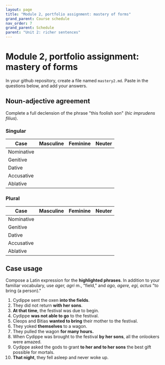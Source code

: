 ```yaml
---
layout: page
title: "Module 2, portfolio assignment: mastery of forms"
grand_parent: Course schedule
nav_order: 7
grand_parent: Schedule
parent: "Unit 2: richer sentences"
---
```



# Module 2, portfolio assignment: mastery of forms

In your github repository, create a file named `mastery2.md`. Paste in the questions below, and add your answers.



## Noun-adjective agreement

Complete a full declension of the phrase "this foolish son" (*hic imprudens filius*).

### Singular 

| Case |	Masculine |	Feminine |	Neuter |
| --- | --- | --- | --- |
| Nominative |	 |	|	 |
| Genitive |	 |	|	 |
| Dative 	|	 |	|	 |
| Accusative |	 |	|	 |
| Ablative |	 |	|	 |


### Plural 

| Case |	Masculine |	Feminine |	Neuter |
| --- | --- | --- | --- |
| Nominative |	 |	|	 |
| Genitive |	 |	|	 |
| Dative 	|	 |	|	 |
| Accusative |	 |	|	 |
| Ablative |	 |	|	 |


## Case usage

Compose a Latin expression for the **highlighted phrases**.  In addition to your familiar vocabulary, use *ager, agri* m., "field," and *ago, agere, egi, actus* "to bring (a person)."

1. Cydippe sent the oxen **into the fields**.
2. They did not return **with her sons**.
2. **At that time**, the festival was due to begin.
3. Cydippe **was not able to go** to the festival.
4. Cleops and Bitias **wanted to bring** their mother to the festival.
3. They yoked **themselves** to a wagon.
4. They pulled the wagon **for many hours.**
5. When Cydippe was brought to the festival **by her sons**, all the onlookers were amazed.
5. Cydippe asked the gods to grant **to her and to her sons** the best gift possible for mortals.
6. **That night**, they fell asleep and never woke up.
